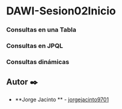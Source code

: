 # DAWI-Sesion02Inicio
### Consultas en una Tabla
### Consultas en JPQL
### Consultas dinámicas

## Autor ✒️

* **Jorge Jacinto ** - [jorgejacinto9701](https://github.com/jorgejacinto9701)